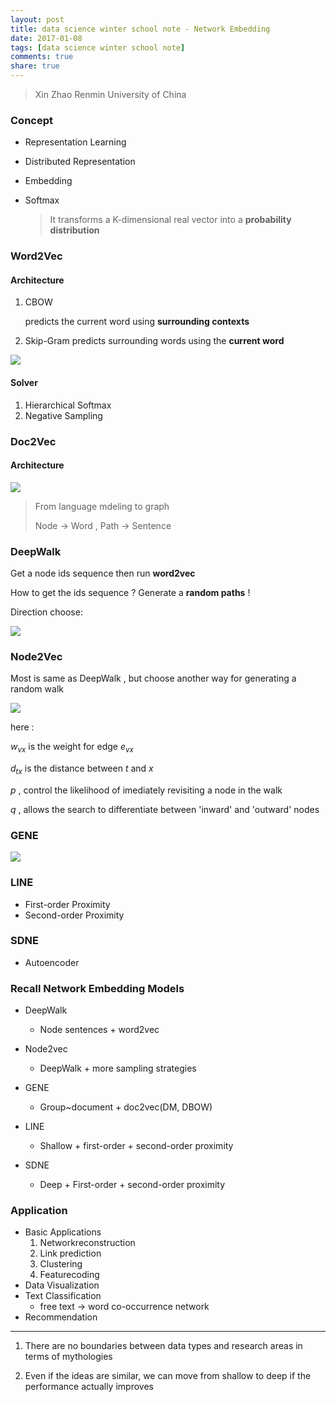 ```yaml
---
layout: post
title: data science winter school note - Network Embedding
date: 2017-01-08
tags: [data science winter school note]
comments: true
share: true
---
```


> Xin Zhao
> Renmin University of China

### Concept

- Representation Learning

- Distributed Representation

- Embedding

- Softmax

  > It transforms a K-dimensional real vector into a **probability distribution**

### Word2Vec

#### Architecture

1. CBOW

   predicts the current word using **surrounding contexts** 

2. Skip-Gram
   predicts surrounding words using the **current word**


![](https://ww1.sinaimg.cn/large/006tNbRwjw1fbj0hjnvobj31ck0a4n06.jpg)

#### Solver

1. Hierarchical Softmax
2. Negative Sampling

### Doc2Vec

#### Architecture

![](https://ww4.sinaimg.cn/large/006tNbRwjw1fbizao8yhgj31740budh5.jpg)



>  From language mdeling to graph
>
>  Node -> Word , Path -> Sentence

### DeepWalk

Get a node ids sequence then run **word2vec**

How to get the ids sequence ?    Generate a **random paths** !

Direction choose:

![](https://ww2.sinaimg.cn/large/006tNbRwjw1fbizwor855j31920aajte.jpg)

### Node2Vec

Most is same as DeepWalk ,  but choose another way for generating a random walk

![](https://ww1.sinaimg.cn/large/006tNbRwjw1fbj03pbyabj316m0jedjo.jpg)

here :

$w_{vx}$ is the weight for edge $e_{vx}$ 

$d_{tx}$ is the distance between $t$ and $x$

$p$ , control the likelihood of imediately revisiting a node in the walk

$q$ , allows the search to differentiate between 'inward' and 'outward' nodes



### GENE

![](https://ww2.sinaimg.cn/large/006tNbRwjw1fbj1snfvz3j316u0oaag2.jpg)

### LINE

- ​First-order Proximity
- Second-order Proximity

### SDNE

- Autoencoder



### Recall Network Embedding Models

- DeepWalk

  - Node sentences + word2vec 

- Node2vec
  - DeepWalk + more sampling strategies 
- GENE
  - Group~document + doc2vec(DM, DBOW) 
- LINE
  - Shallow + first-order + second-order proximity 
- SDNE
  - Deep + First-order + second-order proximity



### Application

- ​Basic Applications
  1. Networkreconstruction
  2. Link prediction
  3. Clustering
  4. Featurecoding
- Data Visualization
- Text Classification
  - free text $\rightarrow$ word co-occurrence network
- Recommendation

---

1. There are no boundaries between data types and research areas in terms of mythologies

2. Even if the ideas are similar, we can move from shallow to deep if the performance actually improves